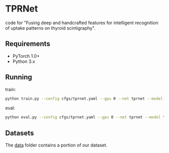 # TPRNet
code for "Fusing deep and handcrafted features for intelligent recognition of uptake patterns on thyroid scintigraphy".

## Requirements
- PyTorch 1.0+
- Python 3.x
## Running
train:
```bash
python train.py --config cfgs/tprnet.yaml --gpu 0 --net tprnet --model tpr_model
```
eval:
```bash
python eval.py --config cfgs/tprnet.yaml --gpu 0 --net tprnet --model tpr_model
```
## Datasets
The [data](data/) folder contains a portion of our dataset.